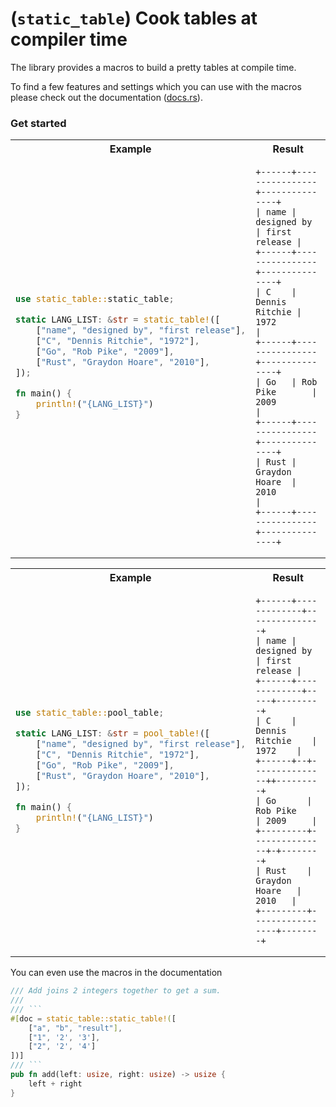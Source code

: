 # (`static_table`) Cook tables at compiler time

The library provides a macros to build a pretty tables at compile time.

To find a few features and settings which you can use with the macros please check out the documentation ([docs.rs](https://docs.rs/static_table)).

### Get started


<table>
<tr>
<th> Example </th>
<th> Result </th>
</tr>
<tr>
<td>


```rust
use static_table::static_table;

static LANG_LIST: &str = static_table!([
    ["name", "designed by", "first release"],
    ["C", "Dennis Ritchie", "1972"],
    ["Go", "Rob Pike", "2009"],
    ["Rust", "Graydon Hoare", "2010"],
]);

fn main() {
    println!("{LANG_LIST}")
}
```

</td>
<td style="vertical-align: top;">

```text
+------+----------------+---------------+
| name | designed by    | first release |
+------+----------------+---------------+
| C    | Dennis Ritchie | 1972          |
+------+----------------+---------------+
| Go   | Rob Pike       | 2009          |
+------+----------------+---------------+
| Rust | Graydon Hoare  | 2010          |
+------+----------------+---------------+
```

</td>
</tr>
</table>

<table>
<tr>
<th> Example </th>
<th> Result </th>
</tr>
<tr>
<td>

```rust
use static_table::pool_table;

static LANG_LIST: &str = pool_table!([
    ["name", "designed by", "first release"],
    ["C", "Dennis Ritchie", "1972"],
    ["Go", "Rob Pike", "2009"],
    ["Rust", "Graydon Hoare", "2010"],
]);

fn main() {
    println!("{LANG_LIST}")
}
```

</td>
<td style="vertical-align: top;">

```text
+------+-------------+---------------+
| name | designed by | first release |
+------+-------------+-----+---------+
| C    | Dennis Ritchie    | 1972    |
+------+--+---------------++---------+
| Go      | Rob Pike      | 2009     |
+---------+---------------+-+--------+
| Rust    | Graydon Hoare   | 2010   |
+---------+-----------------+--------+
```

</td>
</tr>
</table>

You can even use the macros in the documentation

```rust
/// Add joins 2 integers together to get a sum.
/// 
/// ```
#[doc = static_table::static_table!([
    ["a", "b", "result"],
    ["1", '2', '3'],
    ["2", '2', '4']
])]
/// ```
pub fn add(left: usize, right: usize) -> usize {
    left + right
}
```
